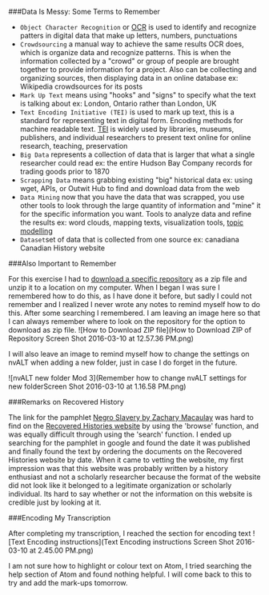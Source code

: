 ###Data Is Messy: Some Terms to Remember

* `Object Character Recognition` or [OCR](http://electricarchaeology.ca/2014/07/15/doing-ocr-within-r/) is used to identify and recognize patters in digital data that make up letters, numbers, punctuations 
* `Crowdsourcing` a manual way to achieve the same results OCR does, which is organize data and recognize patterns. This is when the information collected by a "crowd" or group of people are brought together to provide information for a project. Also can be collecting and organizing sources, then displaying data in an online database ex: Wikipedia crowdsources for its posts 
* `Mark Up Text` means using "hooks" and "signs" to specify what the text is talking about ex: London, Ontario rather than London, UK
* `Text Encoding Initiative (TEI)` is used to mark up text, this is a standard for representing text in digital form. Encoding methods for machine readable text. [TEI](http://www.tei-c.org/index.xml) is widely used by libraries, museums, publishers, and individual researchers to present text online for online research, teaching, preservation 
* `Big Data` represents a collection of data that is larger that what a single researcher could read ex: the entire Hudson Bay Company records for trading goods prior to 1870
* `Scrapping Data` means grabbing existing "big" historical data  ex: using wget, APIs, or Outwit Hub to find and download data from the web
* `Data Mining` now that you have the data that was scrapped, you use other tools to look through the large quantity of information and "mine" it for the specific information you want. Tools to analyze data and refine the results ex: word clouds, mapping texts, visualization tools, [topic modelling](http://humanities.uva.nl/~mkoolen1/materials/KB_Mallet_2015/KB_Mallet.html#0) 
* `Dataset`set of data that is collected from one source ex: canadiana Canadian History website

###Also Important to Remember 

For this exercise I had to [download a specific repository](https://github.com/1991MelJ/Open-Notebook-/tree/master/module%203/module3-wranglingdata-master) as a zip file and unzip it to a location on my computer. When I began I was sure I remembered how to do this, as I have done it before, but sadly I could not remember and I realized I never wrote any notes to remind myself how to do this. After some searching I remembered. I am leaving an image here so that I can always remember where to look on the repository for the option to download as zip file. 
![How to Download ZIP file](How to Download ZIP of Repository Screen Shot 2016-03-10 at 12.57.36 PM.png)

I will also leave an image to remind myself how to change the settings on nvALT when adding a new folder, just in case I do forget in the future. 

![nvALT new folder Mod 3](Remember how to change nvALT settings for new folderScreen Shot 2016-03-10 at 1.16.58 PM.png)

###Remarks on Recovered History

The link for the pamphlet [Negro Slavery by Zachary Macaulay](http://www.recoveredhistories.org/pamphlet1.php?page=1&orderby=date&catid=805) was hard to find on the [Recovered Histories website](http://www.recoveredhistories.org) by using the 'browse' function, and was equally difficult through using the 'search' function. I ended up searching for the pamphlet in google and found the date it was published and finally found the text by ordering the documents on the Recovered Histories website by date. When it came to vetting the website, my first impression was that this website was probably written by a history enthusiast and not a scholarly researcher because the format of the website did not look like it belonged to a legitimate organization or scholarly individual. Its hard to say whether or not the information on this website is credible just by looking at it. 

###Encoding My Transcription

After completing my transcription, I reached the section for encoding text
![Text Encoding instructions](Text Encoding instructions Screen Shot 2016-03-10 at 2.45.00 PM.png)

I am not sure how to highlight or colour text on Atom, I tried searching the help section of Atom and found nothing helpful. I will come back to this to try and add the mark-ups tomorrow.